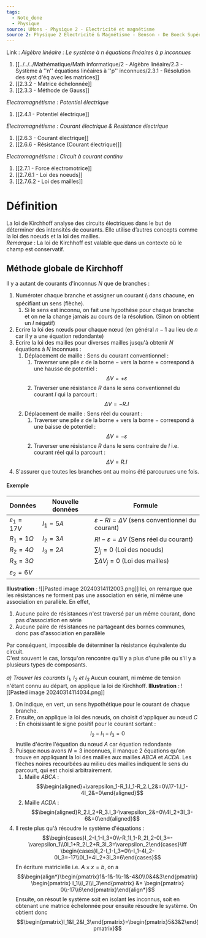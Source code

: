 ```yaml
---
tags:
  - Note_done
  - Physique
source: UMons - Physique 2 - Electricité et magnétisme
source 2: Physique 2 Electricité & Magnétisme - Benson - De Boeck Supérieur
---
```


Link :
_Algèbre linéaire : Le système à n équations linéaires à p inconnues_ 
1. [[../../../Mathématique/Math informatique/2 - Algèbre linéaire/2.3 - Système à ''n'' équations linéaires à ''p'' inconnues/2.3.1 - Résolution des syst d'éq avec les matrices]]
2. [[2.3.2 - Matrice échelonnée]]
3. [[2.3.3 - Méthode de Gauss]]

_Electromagnétisme : Potentiel électrique_
1. [[2.4.1 - Potentiel électrique]]

_Electromagnétisme : Courant électrique & Resistance électrique_
1. [[2.6.3 - Courant électrique]]
2. [[2.6.6 - Résistance (Courant électrique)]]


_Electromagnétisme : Circuit à courant continu_
1. [[2.7.1 - Force électromotrice]]
2. [[2.7.6.1 - Loi des noeuds]]
3. [[2.7.6.2 - Loi des mailles]]

# Définition
La loi de Kirchhoff analyse des circuits électriques dans le but de déterminer des intensités de courants. Elle utilise d’autres concepts comme la loi des noeuds et la loi des mailles. 
\
_Remarque_ : La loi de Kirchhoff est valable que dans un contexte où le champ est conservatif. 

## Méthode globale de Kirchhoff
Il y a autant de courants d'inconnus $N$ que de branches :
1. Numéroter chaque branche et assigner un courant $I_i$ dans chacune, en spécifiant un sens (flèche).
	1. Si le sens est inconnu, on fait une hypothèse pour chaque branche et on ne la change jamais au cours de la résolution. (Sinon on obtient un $I$ négatif)
2. Ecrire la loi des nœuds pour chaque nœud (en général $n-1$ au lieu de $n$ car il y a une équation redondante)
3. Ecrire la loi des mailles pour diverses mailles jusqu'à obtenir $N$ équations à $N$ inconnues :
	1. Déplacement de maille : Sens du courant conventionnel :
		1. Traverser une pile $\varepsilon$ de la borne $-$ vers la borne $+$ correspond à une hausse de potentiel : $$\Delta V=+\varepsilon$$
		2. Traverser une résistance $R$ dans le sens conventionnel du courant $I$ qui la parcourt : $$\Delta V =-R.I$$
	2. Déplacement de maille : Sens réel du courant :
		1. Traverser une pile $\varepsilon$ de la borne $+$ vers la borne $-$ correspond à une baisse de potentiel : $$\Delta V=-\varepsilon$$
		2. Traverser une résistance $R$ dans le sens contraire de $I$ i.e. courant réel qui la parcourt : $$\Delta V = R.I$$
4. S'assurer que toutes les branches ont au moins été parcourues une fois. 

#### Exemple
| Données             | Nouvelle données | Formule                                                    |
| ------------------- | ---------------- | ---------------------------------------------------------- |
| $\varepsilon_1=17V$ | $I_1 =5A$        | $\varepsilon -RI=\Delta V$ (sens conventionnel du courant) |
| $R_1=1\Omega$       | $I_2=3A$         | $RI-\varepsilon =\Delta V$ (Sens réel du courant)          |
| $R_2=4\Omega$       | $I_3=2A$         | $\sum I_j = 0$ (Loi des noeuds)                            |
| $R_3=3\Omega$       |                  | $\sum \Delta V_j =0$ (Loi des mailles)                     |
| $\varepsilon_2=6V$  |                  |                                                            |
**Illustration** : ![[Pasted image 20240314112003.png]]
Ici, on remarque que les résistances ne forment pas une association en série, ni même une association en parallèle. En effet, 
1. Aucune paire de résistances n'est traversé par un même courant, donc pas d'association en série
2. Aucune paire de résistances ne partageant des bornes communes, donc pas d'association en parallèle

Par conséquent, impossible de déterminer la résistance équivalente du circuit. 
\
C'est souvent le cas, lorsqu'on rencontre qu'il y a plus d'une pile ou s'il y a plusieurs types de composants.
\
\
_a) Trouver les courants $I_1$, $I_2$ et $I_3$_
Aucun courant, ni même de tension n'étant connu au départ, on applique la loi de Kirchhoff. 
**Illustration** : ![[Pasted image 20240314114034.png]]
1. On indique, en vert, un sens hypothétique pour le courant de chaque branche. 
2. Ensuite, on applique la loi des nœuds, on choisit d'appliquer au nœud $C$ : En choisissant le signe positif pour le courant sortant : $$I_2-I_1-I_3=0$$ Inutile d'écrire l'équation du nœud $A$ car équation redondante 
3. Puisque nous avons $N=3$ inconnues, il manque 2 équations qu'on trouve en appliquant la loi des mailles aux mailles $ABCA$ et $ACDA$. Les flèches noires recourbées au milieu des mailles indiquent le sens du parcourt, qui est choisi arbitrairement. 
	1. Maille $ABCA$ : $$\begin{aligned}+\varepsilon_1-R_1.I_1-R_2.I_2&=0\\17-1.I_1-4I_2&=0\end{aligned}$$
	2. Maille $ACDA$ : $$\begin{aligned}R_2.I_2+R_3.I_3-\varepsilon_2&=0\\4I_2+3I_3-6&=0\end{aligned}$$
4. Il reste plus qu'à résoudre le système d'équations : $$\begin{cases}I_2-I_1-I_3=0\\-R_1I_1-R_2I_2-0I_3=-\varepsilon_1\\0I_1+R_2I_2+R_3I_3=\varepsilon_2\end{cases}\iff \begin{cases}I_2-I_1-I_3=0\\-I_1-4I_2-0I_3=-17\\0I_1+4I_2+3I_3=6\end{cases}$$ En écriture matricielle i.e. $A\times x = b$, on a $$\begin{align*}\begin{pmatrix}1&-1&-1\\-1&-4&0\\0&4&3\end{pmatrix} \begin{pmatrix} I_1\\I_2\\I_3\end{pmatrix} &= \begin{pmatrix} 0\\-17\\6\end{pmatrix}\end{align*}$$ Ensuite, on résout le système soit en isolant les inconnus, soit en obtenant une matrice échelonnée pour ensuite résoudre le système. On obtient donc $$\begin{pmatrix}I_1&I_2&I_3\end{pmatrix}=\begin{pmatrix}5&3&2\end{pmatrix}$$

